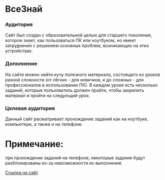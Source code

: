 # ВсеЗнай
### Аудитория
Сайт был создан с образовательной целью для старшего поколения, которое знает, как пользоваться ПК или ноутбуком, но имеет затруднения с решением основных проблем, возникающих на этих устройствах. 


### Дополнение
На сайте можно найти кучу полезного материала, состоящего из уроков разной сложности (от лёгких - для новичков, и до сложных - для профессионалов в использовании ПК). В каждом уроке есть несколько заданий, которые пользователь должен пройти, чтобы закрепить материал и пройти на следующий урок.

### Целевая аудитория
Данный сайт расматривает прохождение заданий как на ноутбуке, компьютере, а также и на телефоне.
# Примечание:
при прохождении заданий на телефоне, некоторые задания будут разблокированы из-за невозможности их выполнения. 

[Ссылка на сайт](https://durashca.github.io/project_9kl/)

